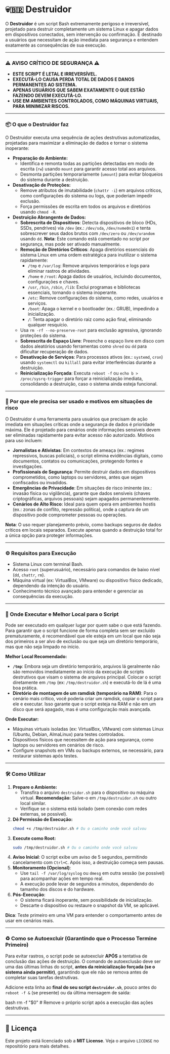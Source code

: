 # 💀🇧🇷 Destruidor

O **Destruidor** é um script Bash extremamente perigoso e irreversível, projetado para destruir completamente um sistema Linux e apagar dados em dispositivos conectados, sem intervenção ou confirmação. É destinado a usuários que necessitam de ação imediata para segurança e entendem exatamente as consequências de sua execução.

---

### ⚠️ AVISO CRÍTICO DE SEGURANÇA ⚠️

* **ESTE SCRIPT É LETAL E IRREVERSÍVEL.**
* **EXECUTÁ-LO CAUSA PERDA TOTAL DE DADOS E DANOS PERMANENTES AO SISTEMA.**
* **APENAS USUÁRIOS QUE SABEM EXATAMENTE O QUE ESTÃO FAZENDO DEVEM EXECUTÁ-LO.**
* **USE EM AMBIENTES CONTROLADOS, COMO MÁQUINAS VIRTUAIS, PARA MINIMIZAR RISCOS.**

---

### 📦 O que o Destruidor faz

O Destruidor executa uma sequência de ações destrutivas automatizadas, projetadas para maximizar a eliminação de dados e tornar o sistema inoperante:

* **Preparação do Ambiente:**
    * Identifica e remonta todas as partições detectadas em modo de escrita (`rw`) usando `mount` para garantir acesso total aos arquivos.
    * Desmonta partições temporariamente (`umount`) para evitar bloqueios do sistema durante a destruição.
* **Desativação de Proteções:**
    * Remove atributos de imutabilidade (`chattr -i`) em arquivos críticos, como configurações do sistema ou logs, que poderiam impedir exclusão.
    * Força permissões de escrita em todos os arquivos e diretórios usando `chmod -R`.
* **Destruição Abrangente de Dados:**
    * **Sobrescrita de Dispositivos**: Detecta dispositivos de bloco (HDs, SSDs, pendrives) via `/dev` (ex.: `/dev/sda`, `/dev/nvme0n1`) e tenta sobrescrever seus dados brutos com `/dev/zero` ou `/dev/urandom` usando `dd`. **Nota**: Este comando está comentado no script por segurança, mas pode ser ativado manualmente.
    * **Remoção de Diretórios Críticos**: Apaga diretórios essenciais do sistema Linux em uma ordem estratégica para inutilizar o sistema rapidamente:
        * `/tmp` e `/var/log`: Remove arquivos temporários e logs para eliminar rastros de atividades.
        * `/home` e `/root`: Apaga dados de usuários, incluindo documentos, configurações e chaves.
        * `/usr`, `/bin`, `/sbin`, `/lib`: Exclui programas e bibliotecas essenciais, tornando o sistema inoperante.
        * `/etc`: Remove configurações do sistema, como redes, usuários e serviços.
        * `/boot`: Apaga o kernel e o bootloader (ex.: GRUB), impedindo a inicialização.
        * `/`: Tenta apagar o diretório raiz como ação final, eliminando qualquer resquício.
    * Usa `rm -rf --no-preserve-root` para exclusão agressiva, ignorando proteções do sistema.
    * **Sobrescrita de Espaço Livre**: Preenche o espaço livre em disco com dados aleatórios usando ferramentas como `shred` ou `dd` para dificultar recuperação de dados.
    * **Desativação de Serviços**: Para processos ativos (ex.: `systemd`, `cron`) usando `systemctl` ou `killall` para evitar interferências durante a destruição.
    * **Reinicialização Forçada**: Executa `reboot -f` ou `echo b > /proc/sysrq-trigger` para forçar a reinicialização imediata, consolidando a destruição, caso o sistema ainda esteja funcional.

---

### 🚨 Por que ele precisa ser usado e motivos em situações de risco

O Destruidor é uma ferramenta para usuários que precisam de ação imediata em situações críticas onde a segurança de dados é prioridade máxima. Ele é projetado para cenários onde informações sensíveis devem ser eliminadas rapidamente para evitar acesso não autorizado. Motivos para uso incluem:

* **Jornalistas e Ativistas**: Em contextos de ameaça (ex.: regimes repressivos, buscas policiais), o script elimina evidências digitais, como documentos, contatos ou comunicações, protegendo fontes e investigações.
* **Profissionais de Segurança**: Permite destruir dados em dispositivos comprometidos, como laptops ou servidores, antes que sejam confiscados ou invadidos.
* **Emergências de Privacidade**: Em situações de risco iminente (ex.: invasão física ou vigilância), garante que dados sensíveis (chaves criptográficas, arquivos pessoais) sejam apagados permanentemente.
* **Cenários de Alto Risco**: Ideal para quem opera em ambientes hostis (ex.: zonas de conflito, repressão política), onde a captura de um dispositivo pode comprometer pessoas ou operações.

**Nota**: O uso requer planejamento prévio, como backups seguros de dados críticos em locais separados. Execute apenas quando a destruição total for a única opção para proteger informações.

---

### ⚙️ Requisitos para Execução

* Sistema Linux com terminal Bash.
* Acesso `root` (superusuário), necessário para comandos de baixo nível (`dd`, `chattr`, `rm`).
* Máquina virtual (ex: VirtualBox, VMware) ou dispositivo físico dedicado, dependendo da intenção do usuário.
* Conhecimento técnico avançado para entender e gerenciar as consequências da execução.

---

### 📍 Onde Executar e Melhor Local para o Script

Pode ser executado em qualquer lugar por quem sabe o que está fazendo. Para garantir que o script funcione de forma completa sem ser excluído prematuramente, é recomendável que ele esteja em um local que não seja dos primeiros a ser alvo de exclusão ou que seja um diretório temporário, mas que não seja limpado no início.

**Melhor Local Recomendado:**

* **`/tmp`**: Embora seja um diretório temporário, arquivos lá geralmente não são removidos imediatamente ao início da execução de scripts destrutivos que visam o sistema de arquivos principal. Colocar o script diretamente em `/tmp` (ex: `/tmp/destruidor.sh`) e executá-lo de lá é uma boa prática.
* **Diretório de montagem de um ramdisk (temporário na RAM)**: Para o cenário mais crítico, você poderia criar um ramdisk, copiar o script para ele e executar. Isso garante que o script esteja na RAM e não em um disco que será apagado, mas é uma configuração mais avançada.

**Onde Executar:**

* Máquinas virtuais isoladas (ex: VirtualBox, VMware) com sistemas Linux (Ubuntu, Debian, AlmaLinux) para testes controlados.
* Dispositivos físicos que necessitem de ação para segurança, como laptops ou servidores em cenários de risco.
* Configure snapshots em VMs ou backups externos, se necessário, para restaurar sistemas após testes.

---

### 🛠️ Como Utilizar

1.  **Prepare o Ambiente:**
    * Transfira o arquivo `destruidor.sh` para o dispositivo ou máquina virtual. **Recomendação:** Salve-o em `/tmp/destruidor.sh` ou outro local similar.
    * Verifique se o sistema está isolado (sem conexão com redes externas, se possível).
2.  **Dê Permissão de Execução:**
    ```bash
    chmod +x /tmp/destruidor.sh # Ou o caminho onde você salvou
    ```
3.  **Execute como Root:**
    ```bash
    sudo /tmp/destruidor.sh # Ou o caminho onde você salvou
    ```
4.  **Aviso Inicial**: O script exibe um aviso de 5 segundos, permitindo cancelamento com `Ctrl+C`. Após isso, a destruição começa sem pausas.
5.  **Monitoramento (Opcional)**:
    * Use `tail -f /var/log/syslog` ou `dmesg` em outra sessão (se possível) para acompanhar ações em tempo real.
    * A execução pode levar de segundos a minutos, dependendo do tamanho dos discos e do hardware.
6.  **Pós-Execução**:
    * O sistema ficará inoperante, sem possibilidade de inicialização.
    * Descarte o dispositivo ou restaure o snapshot da VM, se aplicável.

**Dica**: Teste primeiro em uma VM para entender o comportamento antes de usar em cenários reais.

---

### ♻️ Como se Autoexcluir (Garantindo que o Processo Termine Primeiro)

Para evitar rastros, o script pode se autoexcluir **APÓS** a tentativa de conclusão das ações de destruição. O comando de autoexclusão deve ser uma das últimas linhas do script, **antes da reinicialização forçada (se o sistema ainda permitir)**, garantindo que ele não se remova antes de completar suas tarefas destrutivas.

Adicione esta linha ao **final do seu script `destruidor.sh`**, pouco antes do `reboot -f &` (se presente) ou da última mensagem de saída:

bash
rm -f "$0" # Remove o próprio script após a execução das ações destrutivas.

---

## 📜 Licença

Este projeto está licenciado sob a **MIT License**. Veja o arquivo `LICENSE` no repositório para mais detalhes.